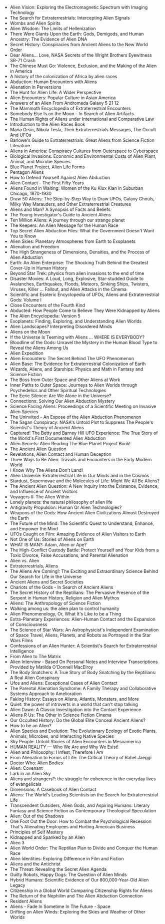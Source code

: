 <ul>

                             

 <li><a target="_blank" href="https://github.com/manjunath5496/The-Best-Alien-Books/blob/master/aln(1).pdf" style="text-decoration:none;">Alien Vision: Exploring the Electromagnetic Spectrum with Imaging Technology</a></li>

 <li><a target="_blank" href="https://github.com/manjunath5496/The-Best-Alien-Books/blob/master/aln(2).pdf" style="text-decoration:none;">The Search for Extraterrestrials: Intercepting Alien Signals</a></li>

<li><a target="_blank" href="https://github.com/manjunath5496/The-Best-Alien-Books/blob/master/aln(3).pdf" style="text-decoration:none;">Wombs and Alien Spirits</a></li>
 <li><a target="_blank" href="https://github.com/manjunath5496/The-Best-Alien-Books/blob/master/aln(4).pdf" style="text-decoration:none;">Alien Wisdom: The Limits of Hellenization</a></li>                              
<li><a target="_blank" href="https://github.com/manjunath5496/The-Best-Alien-Books/blob/master/aln(5).pdf" style="text-decoration:none;">There Were Giants Upon the Earth: Gods, Demigods, and Human Ancestry: The Evidence of Alien DNA</a></li>
<li><a target="_blank" href="https://github.com/manjunath5496/The-Best-Alien-Books/blob/master/aln(6).pdf" style="text-decoration:none;">Secret History: Conspiracies from Ancient Aliens to the New World Order</a></li>
 <li><a target="_blank" href="https://github.com/manjunath5496/The-Best-Alien-Books/blob/master/aln(7).pdf" style="text-decoration:none;">Dear Aliens... Love, NASA Secrets of the Wright Brothers Eyewitness SR-71 Crash</a></li>

 <li><a target="_blank" href="https://github.com/manjunath5496/The-Best-Alien-Books/blob/master/aln(8).pdf" style="text-decoration:none;"> The Chinese Must Go: Violence, Exclusion, and the Making of the Alien in America </a></li>
   <li><a target="_blank" href="https://github.com/manjunath5496/The-Best-Alien-Books/blob/master/aln(9).pdf" style="text-decoration:none;">A history of the colonization of Africa by alien races</a></li>
  
   
 <li><a target="_blank" href="https://github.com/manjunath5496/The-Best-Alien-Books/blob/master/aln(10).pdf" style="text-decoration:none;">Abduction: Human Encounters with Aliens </a></li>                              
<li><a target="_blank" href="https://github.com/manjunath5496/The-Best-Alien-Books/blob/master/aln(11).pdf" style="text-decoration:none;">Alienation in Perversions</a></li>
<li><a target="_blank" href="https://github.com/manjunath5496/The-Best-Alien-Books/blob/master/aln(12).pdf" style="text-decoration:none;">The Hunt for Alien Life: A Wider Perspective</a></li>
<li><a target="_blank" href="https://github.com/manjunath5496/The-Best-Alien-Books/blob/master/aln(13).pdf" style="text-decoration:none;">Alien Encounters: Popular Culture in Asian America</a></li>

<li><a target="_blank" href="https://github.com/manjunath5496/The-Best-Alien-Books/blob/master/aln(14).pdf" style="text-decoration:none;">Answers of an Alien From Andromeda Galaxy 5 21 12 </a></li>
                              
<li><a target="_blank" href="https://github.com/manjunath5496/The-Best-Alien-Books/blob/master/aln(15).pdf" style="text-decoration:none;">The Mammoth Encyclopedia of Extraterrestrial Encounters</a></li>

<li><a target="_blank" href="https://github.com/manjunath5496/The-Best-Alien-Books/blob/master/aln(16).pdf" style="text-decoration:none;">Somebody Else Is on the Moon - In Search of Alien Artifacts</a></li>

  <li><a target="_blank" href="https://github.com/manjunath5496/The-Best-Alien-Books/blob/master/aln(17).pdf" style="text-decoration:none;">The Human Rights of Aliens under International and Comparative Law</a></li>   
  
<li><a target="_blank" href="https://github.com/manjunath5496/The-Best-Alien-Books/blob/master/aln(18).pdf" style="text-decoration:none;">Introduction to the Alien Races Book</a></li> 

  
<li><a target="_blank" href="https://github.com/manjunath5496/The-Best-Alien-Books/blob/master/aln(19).pdf" style="text-decoration:none;">Maria Orsic, Nikola Tesla, Their Extraterrestrials Messages, The Occult And UFOs</a></li> 

<li><a target="_blank" href="https://github.com/manjunath5496/The-Best-Alien-Books/blob/master/aln(20).pdf" style="text-decoration:none;">Barlowe's Guide to Extraterrestrials: Great Aliens from Science Fiction Literature</a></li>

<li><a target="_blank" href="https://github.com/manjunath5496/The-Best-Alien-Books/blob/master/aln(21).pdf" style="text-decoration:none;">Aliens in America: Conspiracy Cultures from Outerspace to Cyberspace</a></li>
<li><a target="_blank" href="https://github.com/manjunath5496/The-Best-Alien-Books/blob/master/aln(22).pdf" style="text-decoration:none;">Biological Invasions: Economic and Environmental Costs of Alien Plant, Animal, and Microbe Species</a></li> 
 <li><a target="_blank" href="https://github.com/manjunath5496/The-Best-Alien-Books/blob/master/aln(23).pdf" style="text-decoration:none;">Blue Planet Project, Alien Life Forms</a></li> 
 

   <li><a target="_blank" href="https://github.com/manjunath5496/The-Best-Alien-Books/blob/master/aln(24).pdf" style="text-decoration:none;">Pentagon Aliens</a></li>
 
   <li><a target="_blank" href="https://github.com/manjunath5496/The-Best-Alien-Books/blob/master/aln(25).pdf" style="text-decoration:none;">How to Defend Yourself Against Alien Abduction</a></li>                              
 <li><a target="_blank" href="https://github.com/manjunath5496/The-Best-Alien-Books/blob/master/aln(26).pdf" style="text-decoration:none;">Alien Contact - The First Fifty Years</a></li>
 <li><a target="_blank" href="https://github.com/manjunath5496/The-Best-Alien-Books/blob/master/aln(27).pdf" style="text-decoration:none;">Aliens Found in Waiting: Women of the Ku Klux Klan in Suburban Chicago, 1870-1930</a></li>
   
 
   <li><a target="_blank" href="https://github.com/manjunath5496/The-Best-Alien-Books/blob/master/aln(28).pdf" style="text-decoration:none;">Draw 50 Aliens: The Step-by-Step Way to Draw UFOs, Galaxy Ghouls, Milky Way Marauders, and Other Extraterrestrial Creatures</a></li>
 
   <li><a target="_blank" href="https://github.com/manjunath5496/The-Best-Alien-Books/blob/master/aln(29).pdf" style="text-decoration:none;">Aliens and Man? A Synopsis of Facts and Beliefs</a></li>                              

  <li><a target="_blank" href="https://github.com/manjunath5496/The-Best-Alien-Books/blob/master/aln(30).pdf" style="text-decoration:none;">The Young Investigator's Guide to Ancient Aliens</a></li>
 
   <li><a target="_blank" href="https://github.com/manjunath5496/The-Best-Alien-Books/blob/master/aln(31).pdf" style="text-decoration:none;">Ten Million Aliens: A journey through our strange planet</a></li> 
    <li><a target="_blank" href="https://github.com/manjunath5496/The-Best-Alien-Books/blob/master/aln(32).pdf" style="text-decoration:none;">The Keepers: An Alien Message for the Human Race</a></li> 

   <li><a target="_blank" href="https://github.com/manjunath5496/The-Best-Alien-Books/blob/master/aln(33).pdf" style="text-decoration:none;">Top Secret Alien Abduction Files: What the Government Doesn't Want You to Know</a></li>                              

  <li><a target="_blank" href="https://github.com/manjunath5496/The-Best-Alien-Books/blob/master/aln(34).pdf" style="text-decoration:none;">Alien Skies: Planetary Atmospheres from Earth to Exoplanets</a></li> 
 
  <li><a target="_blank" href="https://github.com/manjunath5496/The-Best-Alien-Books/blob/master/aln(35).pdf" style="text-decoration:none;">Alienation and Freedom</a></li> 

  <li><a target="_blank" href="https://github.com/manjunath5496/The-Best-Alien-Books/blob/master/aln(36).pdf" style="text-decoration:none;">The High Strangeness of Dimensions, Densities, and the Process of Alien Abduction</a></li> 
 
<li><a target="_blank" href="https://github.com/manjunath5496/The-Best-Alien-Books/blob/master/aln(37).pdf" style="text-decoration:none;">Earth: An Alien Enterprise: The Shocking Truth Behind the Greatest Cover-Up in Human History</a></li>
 <li><a target="_blank" href="https://github.com/manjunath5496/The-Best-Alien-Books/blob/master/aln(38).pdf" style="text-decoration:none;">Beyond Star Trek: physics from alien invasions to the end of time</a></li>
<li><a target="_blank" href="https://github.com/manjunath5496/The-Best-Alien-Books/blob/master/aln(39).pdf" style="text-decoration:none;">Disaster Movies: A Loud, Long, Explosive, Star-studded Guide to Avalanches, Earthquakes, Floods, Meteors, Sinking Ships, Twisters, Viruses, Killer ... Fallout, and Alien Attacks in the Cinema</a></li>
 <li><a target="_blank" href="https://github.com/manjunath5496/The-Best-Alien-Books/blob/master/aln(40).pdf" style="text-decoration:none;">Scientific and Esoteric Encyclopedia of UFOs, Aliens and Extraterrestrial Gods: Volume I</a></li>                              
<li><a target="_blank" href="https://github.com/manjunath5496/The-Best-Alien-Books/blob/master/aln(41).pdf" style="text-decoration:none;">Close Encounters of the Fourth Kind</a></li>
<li><a target="_blank" href="https://github.com/manjunath5496/The-Best-Alien-Books/blob/master/aln(42).pdf" style="text-decoration:none;">Abducted: How People Come to Believe They Were Kidnapped by Aliens</a></li>
 
  <li><a target="_blank" href="https://github.com/manjunath5496/The-Best-Alien-Books/blob/master/aln(43).pdf" style="text-decoration:none;">The Alien Encyclopedia: Version 5</a></li>
 <li><a target="_blank" href="https://github.com/manjunath5496/The-Best-Alien-Books/blob/master/aln(44).pdf" style="text-decoration:none;">Exoplanets: Finding, Exploring, and Understanding Alien Worlds</a></li>
   <li><a target="_blank" href="https://github.com/manjunath5496/The-Best-Alien-Books/blob/master/aln(45).pdf" style="text-decoration:none;">Alien Landscapes? Interpreting Disordered Minds</a></li>  
   
<li><a target="_blank" href="https://github.com/manjunath5496/The-Best-Alien-Books/blob/master/aln(46).pdf" style="text-decoration:none;">Aliens on the Moon</a></li> 
                             
<li><a target="_blank" href="https://github.com/manjunath5496/The-Best-Alien-Books/blob/master/aln(47).pdf" style="text-decoration:none;">If the Universe Is Teeming with Aliens ... WHERE IS EVERYBODY?</a></li>
<li><a target="_blank" href="https://github.com/manjunath5496/The-Best-Alien-Books/blob/master/aln(48).pdf" style="text-decoration:none;">Bloodline of the Gods: Unravel the Mystery in the Human Blood Type to Reveal the Aliens Among Us</a></li>

<li><a target="_blank" href="https://github.com/manjunath5496/The-Best-Alien-Books/blob/master/aln(49).pdf" style="text-decoration:none;">Alien Expedition</a></li>
                              
<li><a target="_blank" href="https://github.com/manjunath5496/The-Best-Alien-Books/blob/master/aln(50).pdf" style="text-decoration:none;">Alien Encounters: The Secret Behind The UFO Phenomenon</a></li>
<li><a target="_blank" href="https://github.com/manjunath5496/The-Best-Alien-Books/blob/master/aln(51).pdf" style="text-decoration:none;">Alien Base: The Evidence for Extraterrestrial Colonization of Earth</a></li>
<li><a target="_blank" href="https://github.com/manjunath5496/The-Best-Alien-Books/blob/master/aln(52).pdf" style="text-decoration:none;">Wizards, Aliens, and Starships: Physics and Math in Fantasy and Science Fiction</a></li>

<li><a target="_blank" href="https://github.com/manjunath5496/The-Best-Alien-Books/blob/master/aln(53).pdf" style="text-decoration:none;">The Boss from Outer Space and Other Aliens at Work</a></li>
 
<li><a target="_blank" href="https://github.com/manjunath5496/The-Best-Alien-Books/blob/master/aln(54).pdf" style="text-decoration:none;">Inner Paths to Outer Space: Journeys to Alien Worlds through Psychedelics and Other Spiritual Technologies </a></li>

<li><a target="_blank" href="https://github.com/manjunath5496/The-Best-Alien-Books/blob/master/aln(55).pdf" style="text-decoration:none;">The Eerie Silence: Are We Alone in the Universe?</a></li>
 
  <li><a target="_blank" href="https://github.com/manjunath5496/The-Best-Alien-Books/blob/master/aln(56).pdf" style="text-decoration:none;">Connections: Solving Our Alien Abduction Mystery </a></li>                              

  <li><a target="_blank" href="https://github.com/manjunath5496/The-Best-Alien-Books/blob/master/aln(57).pdf" style="text-decoration:none;">Science Facing Aliens: Proceedings of a Scientific Meeting on Invasive Alien Species </a></li>
 
   <li><a target="_blank" href="https://github.com/manjunath5496/The-Best-Alien-Books/blob/master/aln(58).pdf" style="text-decoration:none;">The Uninvited - An Expose of the Alien Abduction Phenomenon</a></li>
    <li><a target="_blank" href="https://github.com/manjunath5496/The-Best-Alien-Books/blob/master/aln(59).pdf" style="text-decoration:none;">The Sagan Conspiracy: NASA's Untold Plot to Suppress The People's Scientist's Theory of Ancient Aliens</a></li>
 
  <li><a target="_blank" href="https://github.com/manjunath5496/The-Best-Alien-Books/blob/master/aln(60).pdf" style="text-decoration:none;">Captured! The Betty and Barney Hill UFO Experience: The True Story of the World's First Documented Alien Abduction </a></li>
 
   <li><a target="_blank" href="https://github.com/manjunath5496/The-Best-Alien-Books/blob/master/aln(61).pdf" style="text-decoration:none;">Alien Secrets: Alien Reading The Blue Planet Project Book!</a></li>
 
   <li><a target="_blank" href="https://github.com/manjunath5496/The-Best-Alien-Books/blob/master/aln(62).pdf" style="text-decoration:none;">The Ancient Alien Question</a></li>
 
   <li><a target="_blank" href="https://github.com/manjunath5496/The-Best-Alien-Books/blob/master/aln(63).pdf" style="text-decoration:none;">Revelations, Alien Contact and Human Deception</a></li>                              

  <li><a target="_blank" href="https://github.com/manjunath5496/The-Best-Alien-Books/blob/master/aln(64).pdf" style="text-decoration:none;">Three Ways to Be Alien: Travails and Encounters in the Early Modern World</a></li>
 
   <li><a target="_blank" href="https://github.com/manjunath5496/The-Best-Alien-Books/blob/master/aln(65).pdf" style="text-decoration:none;">I Know Why The Aliens Don't Land! </a></li> 

   <li><a target="_blank" href="https://github.com/manjunath5496/The-Best-Alien-Books/blob/master/aln(66).pdf" style="text-decoration:none;">Alien Universe: Extraterrestrial Life in Our Minds and in the Cosmos</a></li> 
 
   <li><a target="_blank" href="https://github.com/manjunath5496/The-Best-Alien-Books/blob/master/aln(67).pdf" style="text-decoration:none;">Stardust, Supernovae and the Molecules of Life: Might We All Be Aliens?</a></li>                              

  <li><a target="_blank" href="https://github.com/manjunath5496/The-Best-Alien-Books/blob/master/aln(68).pdf" style="text-decoration:none;">The Ancient Alien Question: A New Inquiry Into the Existence, Evidence, and Influence of Ancient Visitors</a></li> 
 
  
   <li><a target="_blank" href="https://github.com/manjunath5496/The-Best-Alien-Books/blob/master/aln(69).pdf" style="text-decoration:none;">Voyagers II: The Alien Within</a></li>                              

  <li><a target="_blank" href="https://github.com/manjunath5496/The-Best-Alien-Books/blob/master/aln(70).pdf" style="text-decoration:none;">Lonely planets: the natural philosophy of alien life</a></li> 
  
 
 <li><a target="_blank" href="https://github.com/manjunath5496/The-Best-Alien-Books/blob/master/aln(71).pdf" style="text-decoration:none;">Antigravity Propulsion: Human Or Alien Technologies?</a></li>
 
 <li><a target="_blank" href="https://github.com/manjunath5496/The-Best-Alien-Books/blob/master/aln(72).pdf" style="text-decoration:none;">Weapons of the Gods: How Ancient Alien Civilizations Almost Destroyed the Earth</a></li> 
 
 
 <li><a target="_blank" href="https://github.com/manjunath5496/The-Best-Alien-Books/blob/master/aln(73).pdf" style="text-decoration:none;">The Future of the Mind: The Scientific Quest to Understand, Enhance, and Empower the Mind </a></li>
  <li><a target="_blank" href="https://github.com/manjunath5496/The-Best-Alien-Books/blob/master/aln(74).pdf" style="text-decoration:none;">UFOs Caught on Film: Amazing Evidence of Alien Visitors to Earth</a></li>
    <li><a target="_blank" href="https://github.com/manjunath5496/The-Best-Alien-Books/blob/master/aln(75).pdf" style="text-decoration:none;">Not One of Us: Stories of Aliens on Earth</a></li>                        
<li><a target="_blank" href="https://github.com/manjunath5496/The-Best-Alien-Books/blob/master/aln(76).pdf" style="text-decoration:none;">WHAT IS MAN?: Adam, Alien or Ape?</a></li>

 <li><a target="_blank" href="https://github.com/manjunath5496/The-Best-Alien-Books/blob/master/aln(77).pdf" style="text-decoration:none;">The High-Conflict Custody Battle: Protect Yourself and Your Kids from a Toxic Divorce, False Accusations, and Parental Alienation</a></li> 
 
 
 <li><a target="_blank" href="https://github.com/manjunath5496/The-Best-Alien-Books/blob/master/aln(78).pdf" style="text-decoration:none;">Alien vs. Alien</a></li>
  <li><a target="_blank" href="https://github.com/manjunath5496/The-Best-Alien-Books/blob/master/aln(79).pdf" style="text-decoration:none;">Extraterrestrials, Aliens</a></li>


 <li><a target="_blank" href="https://github.com/manjunath5496/The-Best-Alien-Books/blob/master/aln(80).pdf" style="text-decoration:none;">The Aliens Are Coming!: The Exciting and Extraordinary Science Behind Our Search for Life in the Universe</a></li> 
 
 
 <li><a target="_blank" href="https://github.com/manjunath5496/The-Best-Alien-Books/blob/master/aln(81).pdf" style="text-decoration:none;">Ancient Aliens and Secret Societies</a></li>
  <li><a target="_blank" href="https://github.com/manjunath5496/The-Best-Alien-Books/blob/master/aln(82).pdf" style="text-decoration:none;">Chariots of the Gods - In Search of Ancient Aliens</a></li>

 <li><a target="_blank" href="https://github.com/manjunath5496/The-Best-Alien-Books/blob/master/aln(83).pdf" style="text-decoration:none;">The Secret History of the Reptilians: The Pervasive Presence of the Serpent in Human History, Religion and Alien Mythos</a></li>
  <li><a target="_blank" href="https://github.com/manjunath5496/The-Best-Alien-Books/blob/master/aln(84).pdf" style="text-decoration:none;">Aliens: The Anthropology of Science Fiction</a></li>

 <li><a target="_blank" href="https://github.com/manjunath5496/The-Best-Alien-Books/blob/master/aln(85).pdf" style="text-decoration:none;">Walking among us: the alien plan to control humanity</a></li>
  <li><a target="_blank" href="https://github.com/manjunath5496/The-Best-Alien-Books/blob/master/aln(86).pdf" style="text-decoration:none;">Alien Phenomenology, Or, What It's Like to be a Thing</a></li>

 <li><a target="_blank" href="https://github.com/manjunath5496/The-Best-Alien-Books/blob/master/aln(87).pdf" style="text-decoration:none;">Extra-Planetary Experiences: Alien-Human Contact and the Expansion of Consciousness</a></li>
  <li><a target="_blank" href="https://github.com/manjunath5496/The-Best-Alien-Books/blob/master/aln(88).pdf" style="text-decoration:none;">The Science of Star Wars: An Astrophysicist's Independent Examination of Space Travel, Aliens, Planets, and Robots as Portrayed in the Star Wars Films</a></li>
  <li><a target="_blank" href="https://github.com/manjunath5496/The-Best-Alien-Books/blob/master/aln(89).pdf" style="text-decoration:none;">Confessions of an Alien Hunter: A Scientist's Search for Extraterrestrial Intelligence</a></li>
  
  
  <li><a target="_blank" href="https://github.com/manjunath5496/The-Best-Alien-Books/blob/master/aln(90).pdf" style="text-decoration:none;">From Alien to The Matrix</a></li>
  <li><a target="_blank" href="https://github.com/manjunath5496/The-Best-Alien-Books/blob/master/aln(91).pdf" style="text-decoration:none;">Alien Interview - Based On Personal Notes and Interview Transcriptions Provided by Matilda O'Donnell MacElroy
</a></li>

 <li><a target="_blank" href="https://github.com/manjunath5496/The-Best-Alien-Books/blob/master/aln(92).pdf" style="text-decoration:none;">The Body Snatchers: A True Story of Body Snatching by the Reptilians: A Real Alien Conspiracy</a></li>
  <li><a target="_blank" href="https://github.com/manjunath5496/The-Best-Alien-Books/blob/master/aln(93).pdf" style="text-decoration:none;"> Ufos and Aliens: Exceptional Cases of Alien Contact</a></li>
  <li><a target="_blank" href="https://github.com/manjunath5496/The-Best-Alien-Books/blob/master/aln(94).pdf" style="text-decoration:none;">The Parental Alienation Syndrome: A Family Therapy and Collaborative Systems Approach to Amelioration</a></li> 
  
   <li><a target="_blank" href="https://github.com/manjunath5496/The-Best-Alien-Books/blob/master/aln(95).pdf" style="text-decoration:none;">Faking History: Essays on Aliens, Atlantis, Monsters, and More</a></li>  
  
<li><a target="_blank" href="https://github.com/manjunath5496/The-Best-Alien-Books/blob/master/aln(96).pdf" style="text-decoration:none;">Quiet: the power of introverts in a world that can't stop talking</a></li> 
  
  
<li><a target="_blank" href="https://github.com/manjunath5496/The-Best-Alien-Books/blob/master/aln(97).pdf" style="text-decoration:none;">Alien Dawn: A Classic Investigation into the Contact Experience</a></li>


 <li><a target="_blank" href="https://github.com/manjunath5496/The-Best-Alien-Books/blob/master/aln(98).pdf" style="text-decoration:none;">Aliens R Us: The Other in Science Fiction Cinema</a></li> 
  
   <li><a target="_blank" href="https://github.com/manjunath5496/The-Best-Alien-Books/blob/master/aln(99).pdf" style="text-decoration:none;">Our Occulted History: Do the Global Elite Conceal Ancient Aliens?</a></li>  
  
<li><a target="_blank" href="https://github.com/manjunath5496/The-Best-Alien-Books/blob/master/aln(100).pdf" style="text-decoration:none;">How to be an Alien?</a></li>  
  
 <li><a target="_blank" href="https://github.com/manjunath5496/The-Best-Alien-Books/blob/master/aln(101).pdf" style="text-decoration:none;">Alien Species and Evolution: The Evolutionary Ecology of Exotic Plants, Animals, Microbes, and Interacting Native Species</a></li> 
  
   <li><a target="_blank" href="https://github.com/manjunath5496/The-Best-Alien-Books/blob/master/aln(102).pdf" style="text-decoration:none;">Sky People: Untold Stories of Alien Encounters in Mesoamerica</a></li> 
  
   
 <li><a target="_blank" href="https://github.com/manjunath5496/The-Best-Alien-Books/blob/master/aln(103).pdf" style="text-decoration:none;">HUMAN REALITY — Who We Are and Why We Exist! </a></li> 
  
   <li><a target="_blank" href="https://github.com/manjunath5496/The-Best-Alien-Books/blob/master/aln(104).pdf" style="text-decoration:none;">Alien and Philosophy: I Infest, Therefore I Am</a></li>  
   
 <li><a target="_blank" href="https://github.com/manjunath5496/The-Best-Alien-Books/blob/master/aln(105).pdf" style="text-decoration:none;">From Alienation to Forms of Life: The Critical Theory of Rahel Jaeggi</a></li> 
 
<li><a target="_blank" href="https://github.com/manjunath5496/The-Best-Alien-Books/blob/master/aln(106).pdf" style="text-decoration:none;">Doctor Who: Alien Bodies</a></li> 
  
   <li><a target="_blank" href="https://github.com/manjunath5496/The-Best-Alien-Books/blob/master/aln(107).pdf" style="text-decoration:none;">Alien: Covenant</a></li> 
  
   
 <li><a target="_blank" href="https://github.com/manjunath5496/The-Best-Alien-Books/blob/master/aln(108).pdf" style="text-decoration:none;">Lark in an Alien Sky </a></li> 
  
   <li><a target="_blank" href="https://github.com/manjunath5496/The-Best-Alien-Books/blob/master/aln(109).pdf" style="text-decoration:none;">Aliens and strangers?: the struggle for coherence in the everyday lives of evangelicals</a></li>  
   
 <li><a target="_blank" href="https://github.com/manjunath5496/The-Best-Alien-Books/blob/master/aln(110).pdf" style="text-decoration:none;">Dimensions: A Casebook of Alien Contact</a></li>  
   
<li><a target="_blank" href="https://github.com/manjunath5496/The-Best-Alien-Books/blob/master/aln(111).pdf" style="text-decoration:none;">Aliens: The World's Leading Scientists on the Search for Extraterrestrial Life</a></li> 
  
   
 <li><a target="_blank" href="https://github.com/manjunath5496/The-Best-Alien-Books/blob/master/aln(112).pdf" style="text-decoration:none;">Transcendent Outsiders, Alien Gods, and Aspiring Humans: Literary Fantasy and Science Fiction as Contemporary Theological Speculation</a></li> 
  
   <li><a target="_blank" href="https://github.com/manjunath5496/The-Best-Alien-Books/blob/master/aln(113).pdf" style="text-decoration:none;">Alien: Out of the Shadows </a></li>  
   
<li><a target="_blank" href="https://github.com/manjunath5496/The-Best-Alien-Books/blob/master/aln(114).pdf" style="text-decoration:none;">One Foot Out the Door: How to Combat the Psychological Recession That's Alienating Employees and Hurting American Business</a></li>
 <li><a target="_blank" href="https://github.com/manjunath5496/The-Best-Alien-Books/blob/master/aln(115).pdf" style="text-decoration:none;">Principles of Self Mastery</a></li>  
   
 <li><a target="_blank" href="https://github.com/manjunath5496/The-Best-Alien-Books/blob/master/aln(116).pdf" style="text-decoration:none;">Kidnapped and Spanked by an Alien</a></li>   
   
   <li><a target="_blank" href="https://github.com/manjunath5496/The-Best-Alien-Books/blob/master/aln(117).pdf" style="text-decoration:none;">Alien 3</a></li>  
   
 <li><a target="_blank" href="https://github.com/manjunath5496/The-Best-Alien-Books/blob/master/aln(118).pdf" style="text-decoration:none;">Alien World Order: The Reptilian Plan to Divide and Conquer the Human Race</a></li>  
   
  <li><a target="_blank" href="https://github.com/manjunath5496/The-Best-Alien-Books/blob/master/aln(119).pdf" style="text-decoration:none;">Alien Identities: Exploring Difference in Film and Fiction</a></li> 
  
   <li><a target="_blank" href="https://github.com/manjunath5496/The-Best-Alien-Books/blob/master/aln(120).pdf" style="text-decoration:none;">Aliens and the Antichrist</a></li>  
   
 <li><a target="_blank" href="https://github.com/manjunath5496/The-Best-Alien-Books/blob/master/aln(121).pdf" style="text-decoration:none;">The Threat: Revealing the Secret Alien Agenda</a></li>   
   
   <li><a target="_blank" href="https://github.com/manjunath5496/The-Best-Alien-Books/blob/master/aln(122).pdf" style="text-decoration:none;">Guilty Robots, Happy Dogs: The Question of Alien Minds </a></li>  
     
<li><a target="_blank" href="https://github.com/manjunath5496/The-Best-Alien-Books/blob/master/aln(123).pdf" style="text-decoration:none;">Hybrid Humans: Scientific Evidence of Our 800,000-Year-Old Alien Legacy</a></li>  
   
 <li><a target="_blank" href="https://github.com/manjunath5496/The-Best-Alien-Books/blob/master/aln(124).pdf" style="text-decoration:none;">Citizenship in a Global World Comparing Citizenship Rights for Aliens</a></li>   
   
   <li><a target="_blank" href="https://github.com/manjunath5496/The-Best-Alien-Books/blob/master/aln(125).pdf" style="text-decoration:none;">The Return of the Nephilim and The Alien Abduction Connection</a></li>   
   
   <li><a target="_blank" href="https://github.com/manjunath5496/The-Best-Alien-Books/blob/master/aln(126).pdf" style="text-decoration:none;">Resident Aliens</a></li> 
   
<li><a target="_blank" href="https://github.com/manjunath5496/The-Best-Alien-Books/blob/master/aln(127).pdf" style="text-decoration:none;">Aliens - Fade In Sometime In The Future - Space</a></li>  
   
 <li><a target="_blank" href="https://github.com/manjunath5496/The-Best-Alien-Books/blob/master/aln(128).pdf" style="text-decoration:none;">Drifting on Alien Winds: Exploring the Skies and Weather of Other Worlds</a></li>   
   
 
 
 </ul>
